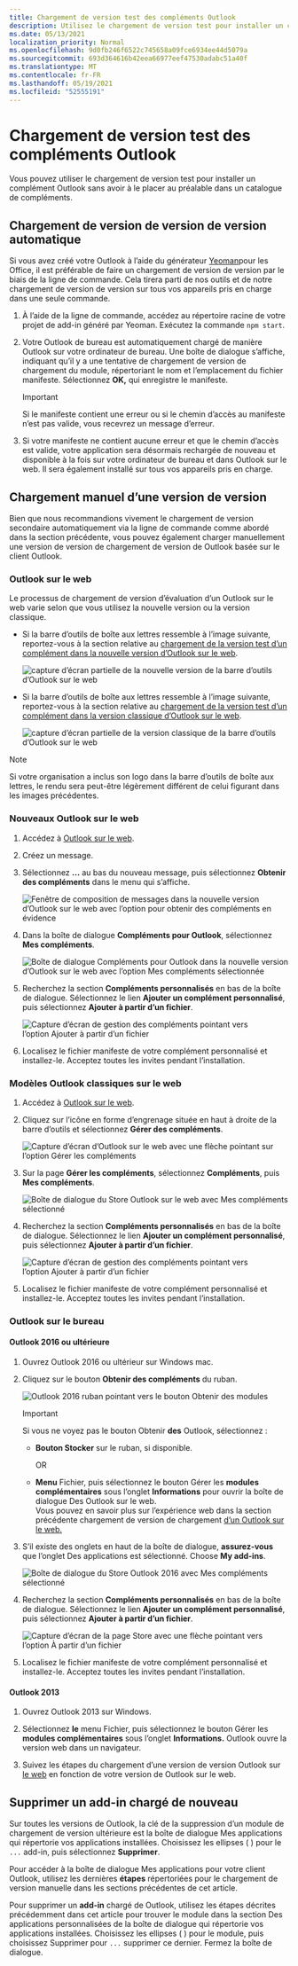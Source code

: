 ```yaml
---
title: Chargement de version test des compléments Outlook
description: Utilisez le chargement de version test pour installer un complément Outlook sans avoir à le placer au préalable dans un catalogue de compléments.
ms.date: 05/13/2021
localization_priority: Normal
ms.openlocfilehash: 9d0fb246f6522c745658a09fce6934ee44d5079a
ms.sourcegitcommit: 693d364616b42eea66977eef47530adabc51a40f
ms.translationtype: MT
ms.contentlocale: fr-FR
ms.lasthandoff: 05/19/2021
ms.locfileid: "52555191"
---
```

# <a name="sideload-outlook-add-ins-for-testing"></a>Chargement de version test des compléments Outlook

Vous pouvez utiliser le chargement de version test pour installer un complément Outlook sans avoir à le placer au préalable dans un catalogue de compléments.

## <a name="sideload-automatically"></a>Chargement de version de version de version automatique

Si vous avez créé votre Outlook à l’aide du générateur [Yeoman](https://github.com/OfficeDev/generator-office)pour les Office, il est préférable de faire un chargement de version de version par le biais de la ligne de commande. Cela tirera parti de nos outils et de notre chargement de version de version sur tous vos appareils pris en charge dans une seule commande.

1. À l’aide de la ligne de commande, accédez au répertoire racine de votre projet de add-in généré par Yeoman. Exécutez la commande `npm start`.

1. Votre Outlook de bureau est automatiquement chargé de manière Outlook sur votre ordinateur de bureau. Une boîte de dialogue s’affiche, indiquant qu’il y a une tentative de chargement de version de chargement du module, répertoriant le nom et l’emplacement du fichier manifeste. Sélectionnez **OK,** qui enregistre le manifeste.

    > [!IMPORTANT]
    > Si le manifeste contient une erreur ou si le chemin d’accès au manifeste n’est pas valide, vous recevrez un message d’erreur.

1. Si votre manifeste ne contient aucune erreur et que le chemin d’accès est valide, votre application sera désormais rechargée de nouveau et disponible à la fois sur votre ordinateur de bureau et dans Outlook sur le web. Il sera également installé sur tous vos appareils pris en charge.

## <a name="sideload-manually"></a>Chargement manuel d’une version de version

Bien que nous recommandions vivement le chargement de version secondaire automatiquement via la ligne de commande comme abordé dans la section précédente, vous pouvez également charger manuellement une version de version de chargement de version de Outlook basée sur le client Outlook.

### <a name="outlook-on-the-web"></a>Outlook sur le web

Le processus de chargement de version d’évaluation d’un Outlook sur le web varie selon que vous utilisez la nouvelle version ou la version classique.

- Si la barre d’outils de boîte aux lettres ressemble à l’image suivante, reportez-vous à la section relative au [chargement de la version test d’un complément dans la nouvelle version d’Outlook sur le web](#new-outlook-on-the-web).

    ![capture d’écran partielle de la nouvelle version de la barre d’outils d’Outlook sur le web](../images/outlook-on-the-web-new-toolbar.png)

- Si la barre d’outils de boîte aux lettres ressemble à l’image suivante, reportez-vous à la section relative au [chargement de la version test d’un complément dans la version classique d’Outlook sur le web](#classic-outlook-on-the-web).

    ![capture d’écran partielle de la version classique de la barre d’outils d’Outlook sur le web](../images/outlook-on-the-web-classic-toolbar.png)

> [!NOTE]
> Si votre organisation a inclus son logo dans la barre d’outils de boîte aux lettres, le rendu sera peut-être légèrement différent de celui figurant dans les images précédentes.

### <a name="new-outlook-on-the-web"></a>Nouveaux Outlook sur le web

1. Accédez à [Outlook sur le web](https://outlook.office.com).

1. Créez un message.

1. Sélectionnez **...** au bas du nouveau message, puis sélectionnez **Obtenir des compléments** dans le menu qui s’affiche.

    ![Fenêtre de composition de messages dans la nouvelle version d’Outlook sur le web avec l’option pour obtenir des compléments en évidence](../images/outlook-on-the-web-new-get-add-ins.png)

1. Dans la boîte de dialogue **Compléments pour Outlook**, sélectionnez **Mes compléments**.

    ![Boîte de dialogue Compléments pour Outlook dans la nouvelle version d’Outlook sur le web avec l’option Mes compléments sélectionnée](../images/outlook-on-the-web-new-my-add-ins.png)

1. Recherchez la section **Compléments personnalisés** en bas de la boîte de dialogue. Sélectionnez le lien **Ajouter un complément personnalisé**, puis sélectionnez **Ajouter à partir d’un fichier**.

    ![Capture d’écran de gestion des compléments pointant vers l’option Ajouter à partir d’un fichier](../images/outlook-sideload-desktop-add-from-file.png)

1. Localisez le fichier manifeste de votre complément personnalisé et installez-le. Acceptez toutes les invites pendant l’installation.

### <a name="classic-outlook-on-the-web"></a>Modèles Outlook classiques sur le web

1. Accédez à [Outlook sur le web](https://outlook.office.com).

1. Cliquez sur l’icône en forme d’engrenage située en haut à droite de la barre d’outils et sélectionnez **Gérer des compléments**.

    ![Capture d’écran d’Outlook sur le web avec une flèche pointant sur l’option Gérer les compléments](../images/outlook-sideload-web-manage-integrations.png)

1. Sur la page **Gérer les compléments**, sélectionnez **Compléments**, puis **Mes compléments**.

    ![Boîte de dialogue du Store Outlook sur le web avec Mes compléments sélectionné](../images/outlook-sideload-store-select-add-ins.png)

1. Recherchez la section **Compléments personnalisés** en bas de la boîte de dialogue. Sélectionnez le lien **Ajouter un complément personnalisé**, puis sélectionnez **Ajouter à partir d’un fichier**.

    ![Capture d’écran de gestion des compléments pointant vers l’option Ajouter à partir d’un fichier](../images/outlook-sideload-desktop-add-from-file.png)

1. Localisez le fichier manifeste de votre complément personnalisé et installez-le. Acceptez toutes les invites pendant l’installation.

### <a name="outlook-on-the-desktop"></a>Outlook sur le bureau

#### <a name="outlook-2016-or-later"></a>Outlook 2016 ou ultérieure

1. Ouvrez Outlook 2016 ou ultérieur sur Windows mac.

1. Cliquez sur le bouton **Obtenir des compléments** du ruban.

    ![Outlook 2016 ruban pointant vers le bouton Obtenir des modules](../images/outlook-sideload-desktop-store.png)

    > [!IMPORTANT]
    > Si vous ne voyez pas le bouton Obtenir **des** Outlook, sélectionnez :
    >
    > - **Bouton Stocker** sur le ruban, si disponible.
    >
    >   OR
    >
    > - **Menu** Fichier, puis sélectionnez le bouton Gérer les **modules complémentaires** sous l’onglet **Informations** pour ouvrir la boîte de dialogue Des Outlook sur le web. <br>Vous pouvez en savoir plus sur l’expérience web dans la section précédente chargement de version de chargement [d’un Outlook sur le web.](#outlook-on-the-web)

1. S’il existe des onglets en haut de la boîte de dialogue, **assurez-vous** que l’onglet Des applications est sélectionné. Choose **My add-ins**.

    ![Boîte de dialogue du Store Outlook 2016 avec Mes compléments sélectionné](../images/outlook-sideload-store-select-add-ins.png)

1. Recherchez la section **Compléments personnalisés** en bas de la boîte de dialogue. Sélectionnez le lien **Ajouter un complément personnalisé**, puis sélectionnez **Ajouter à partir d’un fichier**.

    ![Capture d’écran de la page Store avec une flèche pointant vers l’option À partir d’un fichier](../images/outlook-sideload-desktop-add-from-file.png)

1. Localisez le fichier manifeste de votre complément personnalisé et installez-le. Acceptez toutes les invites pendant l’installation.

#### <a name="outlook-2013"></a>Outlook 2013

1. Ouvrez Outlook 2013 sur Windows.

1. Sélectionnez **le** menu Fichier, puis sélectionnez le bouton Gérer les **modules complémentaires** sous l’onglet **Informations.** Outlook ouvre la version web dans un navigateur.

1. Suivez les étapes du chargement d’une version de version Outlook sur [le web](#outlook-on-the-web) en fonction de votre version de Outlook sur le web.

## <a name="remove-a-sideloaded-add-in"></a>Supprimer un add-in chargé de nouveau

Sur toutes les versions de Outlook, la clé de la suppression  d’un module de chargement de version ultérieure est la boîte de dialogue Mes applications qui répertorie vos applications installées. Choisissez les ellipses ( ) pour le `...` add-in, puis sélectionnez **Supprimer**.

Pour accéder à la boîte de dialogue Mes applications pour votre client Outlook, [](#sideload-manually) utilisez les dernières **étapes** répertoriées pour le chargement de version manuelle dans les sections précédentes de cet article.

Pour supprimer un **add-in** chargé de Outlook, utilisez les étapes décrites précédemment dans cet article pour trouver le module dans la section Des applications personnalisées de la boîte de dialogue qui répertorie vos applications installées. Choisissez les ellipses ( ) pour le module, puis choisissez Supprimer pour `...` supprimer ce dernier.  Fermez la boîte de dialogue.
